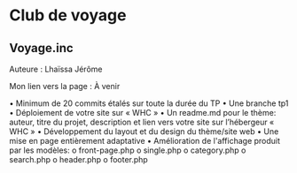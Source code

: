 # Club de voyage

## Voyage.inc

Auteure : Lhaïssa Jérôme

Mon lien vers la page : À venir

• Minimum de 20 commits étalés sur toute la durée du TP
• Une branche tp1
• Déploiement de votre site sur « WHC »
• Un readme.md pour le thème: auteur, titre du projet, description et lien vers votre site sur l’hébergeur « WHC »
• Développement du layout et du design du thème/site web
• Une mise en page entièrement adaptative
• Amélioration de l'affichage produit par les modèles:
o front-page.php
o single.php
o category.php
o search.php
o header.php
o footer.php
